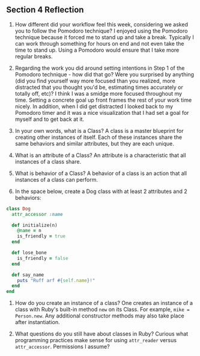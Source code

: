 ## Section 4 Reflection

1. How different did your workflow feel this week, considering we asked you to follow the Pomodoro technique?
I enjoyed using the Pomodoro technique because it forced me to stand up and take a break. Typically I can work through something for hours on end and not even take the time to stand up. Using a Pomodoro would ensure that I take more regular breaks.


1. Regarding the work you did around setting intentions in Step 1 of the Pomodoro technique - how did that go? Were you surprised by anything (did you find yourself way more focused than you realized, more distracted that you thought you'd be, estimating times accurately or totally off, etc)?
I think I was a smidge more focused throughout my time. Setting a concrete goal up front frames the rest of your work time nicely. In addition, when I did get distracted I looked back to my Pomodoro timer and it was a nice visualization that I had set a goal for myself and to get back at it.


1. In your own words, what is a Class?
A class is a master blueprint for creating other instances of itself. Each of these instances share the same behaviors and similar attributes, but they are each unique.


1. What is an attribute of a Class?
An attribute is a characteristic that all instances of a class share.


1. What is behavior of a Class?
A behavior of a class is an action that all instances of a class can perform.


1. In the space below, create a Dog class with at least 2 attributes and 2 behaviors:

```rb
class Dog
  attr_accessor :name

  def initialize(n)
    @name = n
    is_friendly = true
  end

  def lose_bone
    is_friendly = false
  end

  def say_name
    puts "Ruff arf #{self.name}!"
  end
end
```

1. How do you create an instance of a class?
One creates an instance of a class with Ruby's built-in method `new` on its Class. For example, `mike = Person.new`. Any additional constructor methods may also take place after instantiation.


1. What questions do you still have about classes in Ruby?
Curious what programming practices make sense for using `attr_reader` versus `attr_accessor`. Permissions I assume?
